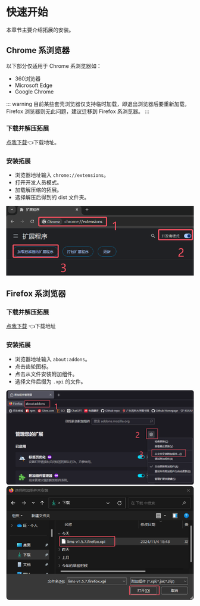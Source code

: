 # 快速开始

本章节主要介绍拓展的安装。

## Chrome 系浏览器

以下部分仅适用于 Chrome 系浏览器如：
  - 360浏览器
  - Microsoft Edge
  - Google Chrome

::: warning
目前某些套壳浏览器仅支持临时加载，即退出浏览器后要重新加载，Firefox 浏览器则无此问题，建议迁移到 Firefox 系浏览器。
:::

### 下载并解压拓展
[点我下载](https://ghp.ci/https://github.com/initialencounter/chrome-extensions/releases/download/v2.0.1/lims-v2.0.1.chrome.zip)👈下载地址。

### 安装拓展

- 浏览器地址输入 `chrome://extensions`。
- 打开开发人员模式。
- 加载解压缩的拓展。
- 选择解压后得到的 dist 文件夹。

![加载拓展](./assets/load-chrome.png)


## Firefox 系浏览器

### 下载并解压拓展

[点我下载](https://ghp.ci/https://github.com/initialencounter/chrome-extensions/releases/download/v2.0.1/lims-v2.0.1.firefox.xpi) 👈下载地址

### 安装拓展

- 浏览器地址输入 `about:addons`。
- 点击齿轮图标。
- 点击从文件安装附加组件。
- 选择文件后缀为 `.xpi` 的文件。

![加载拓展](./assets/load_firefox.png)
![选择拓展](./assets/select-xpi.png)
